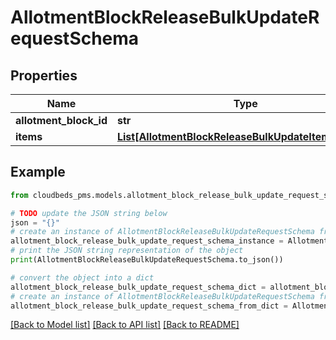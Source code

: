 # AllotmentBlockReleaseBulkUpdateRequestSchema


## Properties

Name | Type | Description | Notes
------------ | ------------- | ------------- | -------------
**allotment_block_id** | **str** |  | 
**items** | [**List[AllotmentBlockReleaseBulkUpdateItemSchema]**](AllotmentBlockReleaseBulkUpdateItemSchema.md) |  | 

## Example

```python
from cloudbeds_pms.models.allotment_block_release_bulk_update_request_schema import AllotmentBlockReleaseBulkUpdateRequestSchema

# TODO update the JSON string below
json = "{}"
# create an instance of AllotmentBlockReleaseBulkUpdateRequestSchema from a JSON string
allotment_block_release_bulk_update_request_schema_instance = AllotmentBlockReleaseBulkUpdateRequestSchema.from_json(json)
# print the JSON string representation of the object
print(AllotmentBlockReleaseBulkUpdateRequestSchema.to_json())

# convert the object into a dict
allotment_block_release_bulk_update_request_schema_dict = allotment_block_release_bulk_update_request_schema_instance.to_dict()
# create an instance of AllotmentBlockReleaseBulkUpdateRequestSchema from a dict
allotment_block_release_bulk_update_request_schema_from_dict = AllotmentBlockReleaseBulkUpdateRequestSchema.from_dict(allotment_block_release_bulk_update_request_schema_dict)
```
[[Back to Model list]](../README.md#documentation-for-models) [[Back to API list]](../README.md#documentation-for-api-endpoints) [[Back to README]](../README.md)


